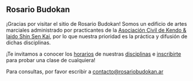 ## Rosario Budokan

¡Gracias por visitar el sitio de Rosario Budokan! Somos un edificio de artes marciales administrado por practicantes de la [Asociación Civil de Kendo & Iaido Shin Sen Kai](https://shinsenkai.org), por lo que nuestra prioridad es la práctica y difusión de dichas disciplinas.

¡Te invitamos a conocer los [horarios](/horarios) de nuestras [disciplinas](/disciplinas) e [inscribirte](/inscripcion) para probar una clase de cualquiera!

Para consultas, por favor escribir a [contacto@rosariobudokan.ar](mailto:contacto@rosariobudokan.ar)
